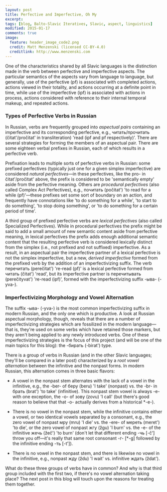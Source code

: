 ```yaml
---
layout: post
title: Perfective and Imperfective, Oh My
excerpt:
tags: [blog, Balto-Slavic Iteratives, Slavic, aspect, linguistics]
modified: 2015-01-17
comments: true
image:
  feature: header_image_code2.png
  credit: Matt Menzenski (licensed CC-BY-4.0)
  creditlink: http://www.menzenski.com
---
```


One of the characteristics shared by all Slavic languages is the distinction made in the verb between perfective and imperfective aspects. The particular semantics of the aspects vary from language to language, but generally, use of the perfective (pf) is associated with completed actions, actions viewed in their totality, and actions occurring at a definite point in time, while use of the imperfective (ipf) is associated with actions in process, actions considered with reference to their internal temporal makeup, and repeated actions.

### Types of Perfective Verbs in Russian

In Russian, verbs are frequently grouped into *aspectual pairs* containing an imperfective and its corresponding perfective, e.g., <span class="russ">читать/прочитать</span> (<span class="trans">čitat'/pročitat'</span> in transliteration) 'read (ipf and pf respectively)'. There are several strategies for forming the members of an aspectual pair. There are some eighteen verbal prefixes in Russian, each of which results in a perfective verb.

Prefixation leads to multiple sorts of perfective verbs in Russian: some prefixed perfectives (typically just one for a given simplex imperfective) are considered *natural perfectives*&mdash;in these perfectives, like the <span class="trans">pro-</span> in <span class="trans">čitat'/pročitat'</span> above, the prefix is considered to be 'semantically empty' aside from the perfective meaning. Others are *procedural perfectives* (also called Complex Act Perfectives), e.g., <span class="russ">почитать</span> (<span class="trans">počitat'</span>) 'to read for a while (pf)'&mdash;these prefixes set some sort of boundary on an action, and frequently have connotations like 'to do something for a while', 'to start to do something', 'to stop doing something', or 'to do something for a certain period of time'.

A third group of prefixed perfective verbs are *lexical perfectives* (also called Specialized Perfectives). While in procedural perfectives the prefix might be said to add a small amount of new semantic content aside from perfective meaning, in lexical perfectives the prefix adds enough additional semantic content that the resulting perfective verb is considered lexically distinct from the simplex (i.e., not prefixed and not suffixed) imperfective. As a result, in an aspectual pair the imperfective partner of a lexical perfective is not the simplex imperfective, but a new, *derived imperfective* formed from the prefixed verb by the addition of an imperfectivizing suffix. The verb <span class="russ">перечитать</span> (<span class="trans">perečitat'</span>) 're-read (pf)' is a lexical perfective formed from <span class="russ">читать</span> (<span class="trans">čitat'</span>) 'read', but its imperfective partner is  <span class="russ">перечитывать</span> (<span class="trans">perečityvat'</span>) 're-read (ipf)', formed with the imperfectivizing suffix <span class="russ">-ыва-</span> (<span class="trans">-yva-</span>).

### Imperfectivizing Morphology and Vowel Alternation

The suffix <span class="russ">-ыва-</span> (<span class="trans">-yva-</span>) is the most common imperfectivizing suffix in modern Russian, and the only one which is productive. A look at Russian aspectual morphology, though, reveals that there are a number of imperfectivizing strategies which are fossilized in the modern language&mdash;that is, they're used on some verbs which have retained those markers, but they aren't being applied to any newly introduced verbs. One of these imperfectivizing strategies is the focus of this project (and will be one of the main topics for this blog): the <span class="russ">-бирать</span> (<span class="trans">-birat'</span>) type.

There is a group of verbs in Russian (and in the other Slavic languages; they'll be compared in a later post) characterized by a *root vowel alternation* between the infinitive and the nonpast forms. In modern Russian, this alternation comes in three basic flavors:

* A vowel in the nonpast stem alternates with the lack of a vowel in the infinitive, e.g., the <span class="trans">-ber-</span> of <span class="russ">беру</span> (<span class="trans">beru</span>) 'I take' (nonpast) vs. the <span class="trans">-br-</span> in <span class="russ">брать</span> (<span class="trans">brat'</span>) 'to take' (infinitive). This nonpast stem vowel is always <span class="trans">-e-</span> with one exception, the <span class="trans">-o-</span> of <span class="russ">зову</span> (<span class="trans">zovu</span>) 'I call' (but there's good reason to believe that that <span class="trans">-o-</span> actually derives from a historical <span class="trans">\*-e-</span>).

* There is no vowel in the nonpast stem, while the infinitive contains either a vowel, or two identical vowels separated by a consonant, e.g., the zero vowel of nonpast <span class="russ">мру</span> (<span class="trans">mru</span>) 'I die' vs. the <span class="trans">-ere-</span> of <span class="russ">мереть</span> (<span class="trans">meret'</span>) 'to die', or the zero vowel of nonpast <span class="russ">жгу</span> (<span class="trans">žgu</span>) 'I burn' vs. the <span class="trans">-e-</span> of the infinitive <span class="russ">жечь</span> (<span class="trans">žeč'</span>) 'to burn' (don't let that different ending <span class="russ">-чь</span> [<span class="trans">-č'</span>] throw you off&mdash;it's really that same root consonant <span class="russ">-г-</span> [<span class="trans">\*-g</span>] followed by the infinitive ending <span class="russ">-ть</span> [<span class="trans">-t'</span>]).

* There is no vowel in the nonpast stem, and there is likewise no vowel in the infinitive, e.g., nonpast <span class="russ">жду</span> (<span class="trans">ždu</span>) 'I wait' vs. infinitive <span class="russ">ждать</span> (<span class="trans">ždat'</span>).

What do these three groups of verbs have in common? And why is that third group included with the first two, if there's no vowel alternation taking place? The next post in this blog will touch upon the reasons for treating them together.
